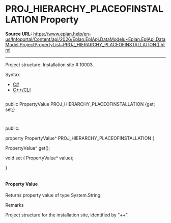 # PROJ_HIERARCHY_PLACEOFINSTALLATION Property

**Source URL:** https://www.eplan.help/en-us/Infoportal/Content/api/2026/Eplan.EplApi.DataModelu~Eplan.EplApi.DataModel.ProjectPropertyList~PROJ_HIERARCHY_PLACEOFINSTALLATION().html

---

Project structure: Installation site # 10003.

Syntax

- [C#](#i-syntax-CS)
- [C++/CLI](#i-syntax-CPP2005)

```
```
public PropertyValue PROJ_HIERARCHY_PLACEOFINSTALLATION {get; set;}
```
```

```
```
public:

property PropertyValue^ PROJ_HIERARCHY_PLACEOFINSTALLATION {

   PropertyValue^ get();

   void set (    PropertyValue^ value);

}
```
```

#### Property Value

Returns property value of type System.String.

Remarks

Project structure for the installation site, identified by "++".
